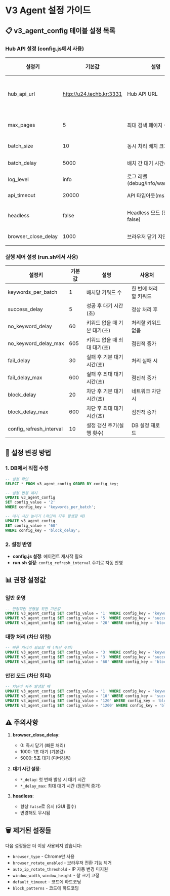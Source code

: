 # V3 Agent 설정 가이드

## 📋 v3_agent_config 테이블 설정 목록

### Hub API 설정 (config.js에서 사용)

| 설정키 | 기본값 | 설명 | 사용처 |
|--------|--------|------|--------|
| hub_api_url | http://u24.techb.kr:3331 | Hub API URL | 에이전트 → Hub 통신 |
| max_pages | 5 | 최대 검색 페이지 수 | 쿠팡 검색 시 |
| batch_size | 10 | 동시 처리 배치 크기 | 병렬 처리 |
| batch_delay | 5000 | 배치 간 대기 시간(ms) | 배치 처리 |
| log_level | info | 로그 레벨 (debug/info/warn/error) | 로깅 |
| api_timeout | 20000 | API 타임아웃(ms) | API 통신 |
| headless | false | Headless 모드 (항상 false) | 브라우저 실행 |
| browser_close_delay | 1000 | 브라우저 닫기 지연(ms) | 디버깅용 |

### 실행 제어 설정 (run.sh에서 사용)

| 설정키 | 기본값 | 설명 | 사용처 |
|--------|--------|------|--------|
| keywords_per_batch | 1 | 배치당 키워드 수 | 한 번에 처리할 키워드 |
| success_delay | 5 | 성공 후 대기 시간(초) | 정상 처리 후 |
| no_keyword_delay | 60 | 키워드 없을 때 기본 대기(초) | 처리할 키워드 없음 |
| no_keyword_delay_max | 605 | 키워드 없을 때 최대 대기(초) | 점진적 증가 |
| fail_delay | 30 | 실패 후 기본 대기 시간(초) | 처리 실패 시 |
| fail_delay_max | 600 | 실패 후 최대 대기 시간(초) | 점진적 증가 |
| block_delay | 20 | 차단 후 기본 대기 시간(초) | 네트워크 차단 시 |
| block_delay_max | 600 | 차단 후 최대 대기 시간(초) | 점진적 증가 |
| config_refresh_interval | 10 | 설정 갱신 주기(실행 횟수) | DB 설정 재로드 |

## 🔧 설정 변경 방법

### 1. DB에서 직접 수정
```sql
-- 설정 확인
SELECT * FROM v3_agent_config ORDER BY config_key;

-- 설정 변경 예시
UPDATE v3_agent_config 
SET config_value = '2' 
WHERE config_key = 'keywords_per_batch';

-- 대기 시간 늘리기 (차단이 자주 발생할 때)
UPDATE v3_agent_config 
SET config_value = '60' 
WHERE config_key = 'block_delay';
```

### 2. 설정 반영
- **config.js 설정**: 에이전트 재시작 필요
- **run.sh 설정**: `config_refresh_interval` 주기로 자동 반영

## 📊 권장 설정값

### 일반 운영
```sql
-- 안정적인 운영을 위한 기본값
UPDATE v3_agent_config SET config_value = '1' WHERE config_key = 'keywords_per_batch';
UPDATE v3_agent_config SET config_value = '5' WHERE config_key = 'success_delay';
UPDATE v3_agent_config SET config_value = '20' WHERE config_key = 'block_delay';
```

### 대량 처리 (차단 위험)
```sql
-- 빠른 처리가 필요할 때 (차단 주의)
UPDATE v3_agent_config SET config_value = '3' WHERE config_key = 'keywords_per_batch';
UPDATE v3_agent_config SET config_value = '3' WHERE config_key = 'success_delay';
UPDATE v3_agent_config SET config_value = '60' WHERE config_key = 'block_delay';
```

### 안전 모드 (차단 회피)
```sql
-- 차단이 자주 발생할 때
UPDATE v3_agent_config SET config_value = '1' WHERE config_key = 'keywords_per_batch';
UPDATE v3_agent_config SET config_value = '10' WHERE config_key = 'success_delay';
UPDATE v3_agent_config SET config_value = '120' WHERE config_key = 'block_delay';
UPDATE v3_agent_config SET config_value = '1200' WHERE config_key = 'block_delay_max';
```

## ⚠️ 주의사항

1. **browser_close_delay**: 
   - 0: 즉시 닫기 (빠른 처리)
   - 1000: 1초 대기 (기본값)
   - 5000: 5초 대기 (디버깅용)

2. **대기 시간 설정**:
   - `*_delay`: 첫 번째 발생 시 대기 시간
   - `*_delay_max`: 최대 대기 시간 (점진적 증가)

3. **headless**: 
   - 항상 `false`로 유지 (GUI 필수)
   - 변경해도 무시됨

## 🗑️ 제거된 설정들

다음 설정들은 더 이상 사용되지 않습니다:
- `browser_type` - Chrome만 사용
- `browser_rotate_enabled` - 브라우저 전환 기능 제거
- `auto_ip_rotate_threshold` - IP 자동 변경 미지원
- `window_width`, `window_height` - 창 크기 고정
- `default_timeout` - 코드에 하드코딩
- `block_patterns` - 코드에 하드코딩